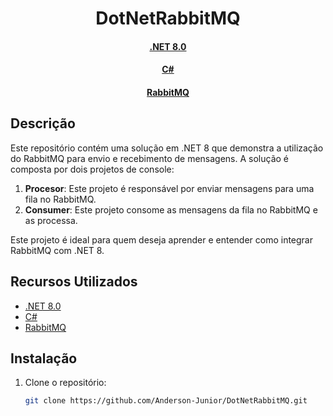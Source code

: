 <h1 align="center">DotNetRabbitMQ</h1>

</h4>
<h4 align="center">
	<a href="https://dotnet.microsoft.com/en-us/download/dotnet/8.0">.NET 8.0</a>
</h4>
<h4 align="center">
	<a href="https://www.microsoft.com/pt-br/p/csharp/9n4w6bhc0hml#activetab=pivot:overviewtab">C#</a>
</h4>
<h4 align="center">
	<a href="https://www.rabbitmq.com/">RabbitMQ</a>
</h4>

## Descrição

Este repositório contém uma solução em .NET 8 que demonstra a utilização do RabbitMQ para envio e recebimento de mensagens. A solução é composta por dois projetos de console:

1. **Procesor**: Este projeto é responsável por enviar mensagens para uma fila no RabbitMQ.
2. **Consumer**: Este projeto consome as mensagens da fila no RabbitMQ e as processa.

Este projeto é ideal para quem deseja aprender e entender como integrar RabbitMQ com .NET 8.

## Recursos Utilizados

- [.NET 8.0](https://dotnet.microsoft.com/en-us/download/dotnet/8.0)
- [C#](https://www.microsoft.com/pt-br/p/csharp/9n4w6bhc0hml#activetab=pivot:overviewtab)
- [RabbitMQ](https://www.rabbitmq.com/)

## Instalação

1. Clone o repositório:
   ```sh
   git clone https://github.com/Anderson-Junior/DotNetRabbitMQ.git
